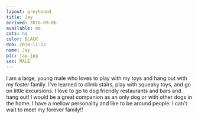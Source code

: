 ```yaml
---
layout: greyhound
title: Jay
arrived: 2016-09-06
available: no
cats: no
color: BLACK
dob: 2014-11-22
name: Jay
pic: jay.jpg
sex: MALE
---
```



I am a large, young male who loves to play with my toys and hang out with my foster family. I've learned to climb stairs, play with squeaky toys, and go on little excursions. I love to go to dog friendly restaurants and bars and hang out! I would be a great companion as an only dog or with other dogs in the home. I have a mellow personality and like to be around people. I can't wait to meet my forever family!! 
